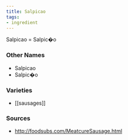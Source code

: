 ```yaml
---
title: Salpicao
tags:
- ingredient
---
```

Salpicao = Salpic�o

### Other Names

* Salpicao
* Salpic�o

### Varieties

* [[sausages]]

### Sources
* http://foodsubs.com/MeatcureSausage.html
